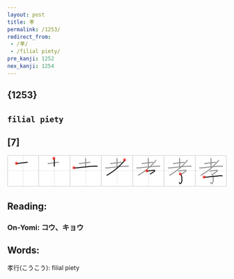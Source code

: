 ```yaml
---
layout: post
title: 孝
permalink: /1253/
redirect_from:
 - /孝/
 - /filial piety/
pre_kanji: 1252
nex_kanji: 1254
---
```


## {1253}

## `filial piety`

## [7]

<div class="stroke"><img src="../images/E5AD9D.png" /></div>

## Reading:

### On-Yomi: コウ、キョウ

## Words:

孝行(こうこう): filial piety
